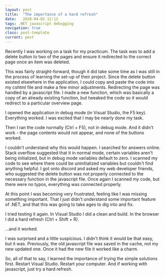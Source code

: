 ```yaml
---
layout: post
title:  "The importance of a hard refresh"
date:   2020-04-02 12:12
tags: .NET javascript debugging
navigation: true
class: post-template
current: post
---
```


Recently I was working on a task for my practicum.  The task was to add a delete button to two of the pages and ensure it redirected to the correct page once an item was deleted.

This was fairly straight-forward, though it did take some time as I was still in the process of learning the set-up of their project. Since the delete button existed elsewhere in the application, I could copy and paste the code into my cshtml file and make a few minor adjustments. Redirecting the page was handled by a javascript file. I made a new function, which was basically a copy of an already existing function, but tweaked the code so it would redirect to a particular overview page.

I opened the application in debug mode (in Visual Studio, the F5 key). Everything worked. I was excited that I may be nearly done my task.

Then I ran the code normally (Ctrl + F5), not in debug mode.  And it didn't work - the page contents would not appear, and none of the buttons worked. 

I couldn't understand why this would happen.  I searched for answers online. Stack overflow suggested that it in normal mode, certain variables aren't being initialized, but in debug mode variables default to zero. I scanned my code to see where there could be uninitialized variables but couldn't find anything helpful.  I got onto discord and asked my web developer friends, who suggested the delete button was not properly connected to the necessary function in the javascript file. Once again I scanned my code, but there were no typos, everything was connected properly.

At this point I was becoming very frustrated, feeling like I was missing something important. That I just didn't understand some important feature of .NET, and that this was going to take ages to dig into and fix.

I tried testing it again. In Visual Studio I did a clean and build. In the browser I did a hard refresh (Ctrl + Shift + R).

...and it worked.

I was surprised and a little suspicious. I didn't think it would be that easy, but it was.  Previously, the old javascript file was saved in the cache, not my new updated one. Once it had the new file it worked like a charm.

So, all of that to say, I learned the importance of trying the simple solutions first. Restart Visual Studio. Restart your computer.  And if working with javascript, just try a hard refresh.
